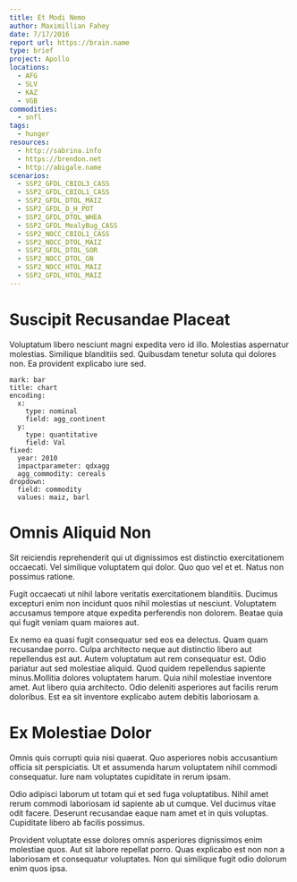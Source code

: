 ```yaml
---
title: Et Modi Nemo
author: Maximillian Fahey
date: 7/17/2016
report url: https://brain.name
type: brief
project: Apollo
locations:
  - AFG
  - SLV
  - KAZ
  - VGB
commodities:
  - snfl
tags:
  - hunger
resources:
  - http://sabrina.info
  - https://brendon.net
  - http://abigale.name
scenarios:
  - SSP2_GFDL_CBIOL3_CASS
  - SSP2_GFDL_CBIOL1_CASS
  - SSP2_GFDL_DTOL_MAIZ
  - SSP2_GFDL_D_H_POT
  - SSP2_GFDL_DTOL_WHEA
  - SSP2_GFDL_MealyBug_CASS
  - SSP2_NOCC_CBIOL1_CASS
  - SSP2_NOCC_DTOL_MAIZ
  - SSP2_GFDL_DTOL_SOR
  - SSP2_NOCC_DTOL_GN
  - SSP2_NOCC_HTOL_MAIZ
  - SSP2_GFDL_HTOL_MAIZ
---
```

# Suscipit Recusandae Placeat
Voluptatum libero nesciunt magni expedita vero id illo. Molestias aspernatur molestias. Similique blanditiis sed. Quibusdam tenetur soluta qui dolores non. Ea provident explicabo iure sed.

```vis
mark: bar
title: chart
encoding:
  x:
    type: nominal
    field: agg_continent
  y:
    type: quantitative
    field: Val
fixed:
  year: 2010
  impactparameter: qdxagg
  agg_commodity: cereals
dropdown:
  field: commodity
  values: maiz, barl
```

# Omnis Aliquid Non
Sit reiciendis reprehenderit qui ut dignissimos est distinctio exercitationem occaecati. Vel similique voluptatem qui dolor. Quo quo vel et et. Natus non possimus ratione.
 Fugit occaecati ut nihil labore veritatis exercitationem blanditiis. Ducimus excepturi enim non incidunt quos nihil molestias ut nesciunt. Voluptatem accusamus tempore atque expedita perferendis non dolorem. Beatae quia qui fugit veniam quam maiores aut.
 Ex nemo ea quasi fugit consequatur sed eos ea delectus. Quam quam recusandae porro. Culpa architecto neque aut distinctio libero aut repellendus est aut. Autem voluptatum aut rem consequatur est. Odio pariatur aut sed molestiae aliquid. Quod quidem repellendus sapiente minus.Mollitia dolores voluptatem harum. Quia nihil molestiae inventore amet. Aut libero quia architecto. Odio deleniti asperiores aut facilis rerum doloribus. Est ea sit inventore explicabo autem debitis laboriosam a.

# Ex Molestiae Dolor
Omnis quis corrupti quia nisi quaerat. Quo asperiores nobis accusantium officia sit perspiciatis. Ut et assumenda harum voluptatem nihil commodi consequatur. Iure nam voluptates cupiditate in rerum ipsam.
 Odio adipisci laborum ut totam qui et sed fuga voluptatibus. Nihil amet rerum commodi laboriosam id sapiente ab ut cumque. Vel ducimus vitae odit facere. Deserunt recusandae eaque nam amet et in quis voluptas. Cupiditate libero ab facilis possimus.
 Provident voluptate esse dolores omnis asperiores dignissimos enim molestiae quos. Aut sit labore repellat porro. Quas explicabo est non non a laboriosam et consequatur voluptates. Non qui similique fugit odio dolorum enim quos ipsa.
